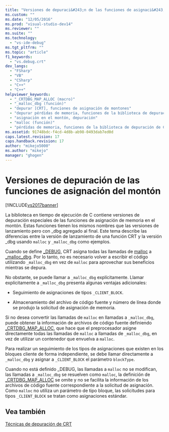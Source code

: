 ```yaml
---
title: "Versiones de depuraci&#243;n de las funciones de asignaci&#243;n del mont&#243;n | Microsoft Docs"
ms.custom: ""
ms.date: "12/05/2016"
ms.prod: "visual-studio-dev14"
ms.reviewer: ""
ms.suite: ""
ms.technology: 
  - "vs-ide-debug"
ms.tgt_pltfrm: ""
ms.topic: "article"
f1_keywords: 
  - "vs.debug.crt"
dev_langs: 
  - "FSharp"
  - "VB"
  - "CSharp"
  - "C++"
  - "C++"
helpviewer_keywords: 
  - "_CRTDBG_MAP_ALLOC (macro)"
  - "_malloc_dbg (función)"
  - "depurar [CRT], funciones de asignación de montones"
  - "depurar pérdidas de memoria, funciones de la biblioteca de depuración de CRT"
  - "asignación en el montón, depuración"
  - "malloc (función)"
  - "pérdidas de memoria, funciones de la biblioteca de depuración de CRT"
ms.assetid: 91748bdc-f4cd-4d8b-ab98-0493dab7ed0d
caps.latest.revision: 17
caps.handback.revision: 17
author: "mikejo5000"
ms.author: "mikejo"
manager: "ghogen"
---
```

# Versiones de depuraci&#243;n de las funciones de asignaci&#243;n del mont&#243;n
[!INCLUDE[vs2017banner](../code-quality/includes/vs2017banner.md)]

La biblioteca en tiempo de ejecución de C contiene versiones de depuración especiales de las funciones de asignación de memoria en el montón.  Estas funciones tienen los mismos nombres que las versiones de lanzamiento pero con \_dbg agregado al final.  Este tema describe las diferencias entre la versión de lanzamiento de una función CRT y la versión \_dbg usando `malloc` y `_malloc_dbg` como ejemplos.  
  
 Cuando se define [\_DEBUG](/visual-cpp/c-runtime-library/debug), CRT asigna todas las llamadas de [malloc](/visual-cpp/c-runtime-library/reference/malloc) a [\_malloc\_dbg](/visual-cpp/c-runtime-library/reference/malloc-dbg).  Por lo tanto, no es necesario volver a escribir el código utilizando `_malloc_dbg` en vez de `malloc` para aprovechar sus beneficios mientras se depura.  
  
 No obstante, se puede llamar a `_malloc_dbg` explícitamente.  Llamar explícitamente a `_malloc_dbg` presenta algunas ventajas adicionales:  
  
-   Seguimiento de asignaciones de tipos `_CLIENT_BLOCK`.  
  
-   Almacenamiento del archivo de código fuente y número de línea donde se produjo la solicitud de asignación de memoria.  
  
 Si no desea convertir las llamadas de `malloc` en llamadas a `_malloc_dbg`, puede obtener la información de archivos de código fuente definiendo [\_CRTDBG\_MAP\_ALLOC](/visual-cpp/c-runtime-library/crtdbg-map-alloc), que hace que el preprocesador asigne directamente todas las llamadas de `malloc` a llamadas de `_malloc_dbg`, en vez de utilizar un contenedor que envuelva a `malloc`.  
  
 Para realizar un seguimiento de los tipos de asignaciones que existen en los bloques cliente de forma independiente, se debe llamar directamente a `_malloc_dbg` y asignar a `_CLIENT_BLOCK` el parámetro `blockType`.  
  
 Cuando no está definido \_DEBUG, las llamadas a `malloc` no se modifican, las llamadas a `_malloc_dbg` se resuelven como `malloc`, la definición de [\_CRTDBG\_MAP\_ALLOC](/visual-cpp/c-runtime-library/crtdbg-map-alloc) se omite y no se facilita la información de los archivos de código fuente correspondiente a la solicitud de asignación.  Como `malloc` no utiliza un parámetro de tipo bloque, las solicitudes para tipos `_CLIENT_BLOCK` se tratan como asignaciones estándar.  
  
## Vea también  
 [Técnicas de depuración de CRT](../debugger/crt-debugging-techniques.md)